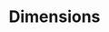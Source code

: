 ---
layout: default
bigquery: https://console.cloud.google.com/bigquery?p=covid-19-dimensions-ai&page=table&d=data&t=publications
contributors: Digital Science, https://www.digital-science.com/
cost: Free for personal, non-commercial use.
description: Dimensions contains more than 100 million publications, ranging from
  articles published in scholarly journals, books and book chapters, to preprints
  and conference proceedings. All publications are contextualized with linked data
  sets, funding, publications, patents, clinical trials, and policy documents. You
  can also view associated categories, funders, institutions, and researcher profiles.
documentation: https://docs.dimensions.ai/bigquery/index.html
last_edit: 04/10/2022, 06:03:18
location: https://www.dimensions.ai/products/free/
maintained_by: Digital Science, https://www.digital-science.com/
schema_fields:
- organisation_details
- active_years
- interventions
- types
- associated_publication_id
- conditions
- expiration_year
- category_bra
- supporting_grant_ids
- research_org_cities
- abstract
- issue
- acknowledgements
- categories
- subtitles
- type
- parent_id
- original_title
- start_date
- metrics
- wikipedia_url
- funding_gbp
- concepts
- current_assignee
- volume
- funder_org_state_codes
- altmetrics
- foa_number
- assignee_orgs
- date_print
- associated_publication_pmid
- research_orgs
- end_date
- category_rcdc
- repository_url
- priority_year
- relationships
- address
- original_assignee
- category_sdg
- date
- category_hrcs_hc
- publication_ids
- description
- proceedings_title
- pmid
- category_hra
- resulting_publication_ids
- date_imported_gbq
- grant_number
- cited_by_ids
- created_date
- date_normal
- eisbn
- year
- repository_id
- application_number
- source_id
- kind
- license
- funder_org_acronyms
- priority_date
- arxiv_id
- authors
- filing_date
- mesh_terms
- category_uoa
- date_modified
- family_members_ids
- acronyms
- research_org_city_names
- funding_amount
- funder_org_cities
- funder_countries
- citations
- inventor_names
- start_year
- research_org_state_codes
- funding_cad
- associated_publication_doi
- category_for
- email_address
- expiration_date
- book_series_title
- patent_ids
- linkout
- current_assignee_countries
- open_access_categories
- publication_year
- open_access_categories_v2
- funder_org_countries
- brief_title
- category_hrcs_rac
- research_org_state_names
- associated_publication_arxiv_id
- funder_org
- phase
- cpc
- citation_string
- funding_cny
- researcher_ids
- status
- embargo_date
- id
- repository_name
- funding_aud
- original_abstract
- granted_year
- isbn
- jurisdiction
- journal_lists
- editors
- research_org_countries
- language
- mesh_headings
- resulting_publication_doi
- end_year
- journal
- pmcid
- funding_eur
- family_count
- clinical_trial_ids
- reference_ids
- funding_chf
- filing_year
- doi
- filing_status
- external_ids
- category_icrp_cso
- original_assignee_orgs
- links
- date_online
- funding_jpy
- family_id
- funder_orgs
- name
- publisher
- labels
- category_icrp_ct
- gender
- book_title
- established
- registry
- granted_date
- funding_details
- associated_grant_ids
- pages
- research_org_country_names
- original_assignee_countries
- aliases
- legal_events
- date_inserted
- legal_status
- funding_nzd
- investigators
- assignee_countries
- funding_usd
- title
- current_assignee_orgs
- ipcr
- citations_count
- funding_currency
- publication_date
- conference
- acronym
shortname: dimensions
tags:
- scholarly literature
- patents
- funding
- clinical trials
- academic profiles
terms_of_use: 'Use of both the Dimensions COVID-19 dataset and full Dimensions dataset
  are subject to the Dimensions Terms of use: https://www.dimensions.ai/policies-terms-legal '
title: Dimensions
uuid: dcff88bd-fe6b-4fdb-8159-809bf9d7bc1c
---